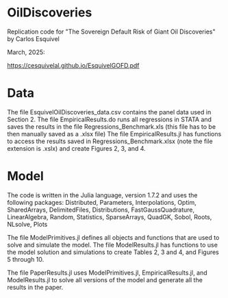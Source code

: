 # OilDiscoveries

Replication code for "The Sovereign Default Risk of Giant Oil Discoveries" by Carlos Esquivel

March, 2025:

https://cesquivelal.github.io/EsquivelGOFD.pdf

# Data

The file EsquivelOilDiscoveries_data.csv contains the panel data used in Section 2.
The file EmpiricalResults.do runs all regressions in STATA and saves the results in the file Regressions_Benchmark.xls (this file has to be then manually saved as a .xlsx file)
The file EmpiricalResults.jl has functions to access the results saved in Regressions_Benchmark.xlsx (note the file extension is .xslx) and create Figures 2, 3, and 4.

# Model

The code is written in the Julia language, version 1.7.2 and uses the following packages:
      Distributed, Parameters, Interpolations, Optim, SharedArrays, DelimitedFiles,
      Distributions, FastGaussQuadrature, LinearAlgebra, Random, Statistics,
      SparseArrays, QuadGK, Sobol, Roots, NLsolve, Plots

The file ModelPrimitives.jl defines all objects and functions that are used to solve and simulate the model.
The file ModelResults.jl has functions to use the model solution and simulations to create Tables 2, 3 and 4, and Figures 5 through 10.

The file PaperResults.jl uses ModelPrimitives.jl, EmpiricalResults.jl, and ModelResults.jl to solve all versions of the model and generate all the results in the paper.
